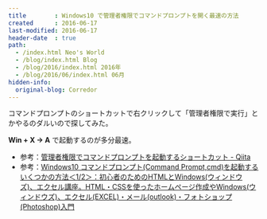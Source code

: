 ```yaml
---
title        : Windows10 で管理者権限でコマンドプロンプトを開く最速の方法
created      : 2016-06-17
last-modified: 2016-06-17
header-date  : true
path:
  - /index.html Neo's World
  - /blog/index.html Blog
  - /blog/2016/index.html 2016年
  - /blog/2016/06/index.html 06月
hidden-info:
  original-blog: Corredor
---
```


コマンドプロンプトのショートカットで右クリックして「管理者権限で実行」とかやるのダルいので探してみた。

**Win + X → A** で起動するのが多分最速。

- 参考：[管理者権限でコマンドプロンプトを起動するショートカット - Qiita](http://qiita.com/takuya0301/items/df6cde3bbaf9e13ef8f0)
- 参考：[Windows10 コマンドプロンプト(Command Prompt,cmd)を起動するいくつかの方法＜1/2＞：初心者のためのHTMLとWindows(ウィンドウズ)、エクセル講座。HTML・CSSを使ったホームページ作成やWindows(ウィンドウズ)、エクセル(EXCEL)・メール(outlook)・フォトショップ(Photoshop)入門](http://www.billionwallet.com/goods/windows10/win10_command_prompt.html)
